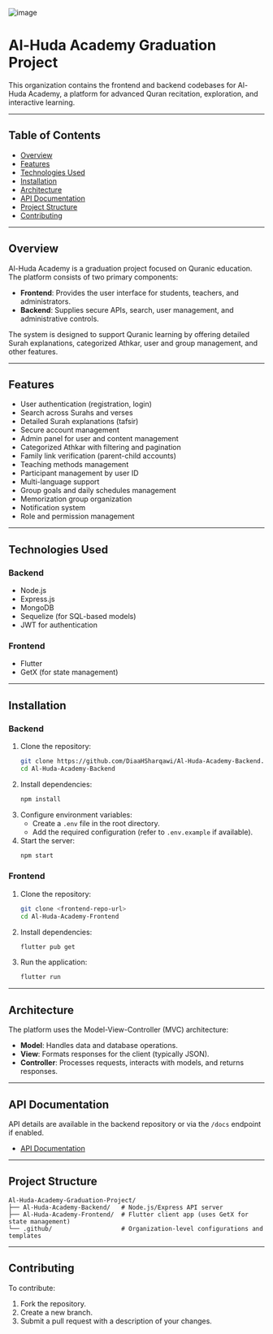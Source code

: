 
![image](https://github.com/user-attachments/assets/65cd0d97-a1d9-456f-9683-bd3a7704839c)


# Al-Huda Academy Graduation Project

This organization contains the frontend and backend codebases for Al-Huda Academy, a platform for advanced Quran recitation, exploration, and interactive learning.

---

## Table of Contents

- [Overview](#overview)
- [Features](#features)
- [Technologies Used](#technologies-used)
- [Installation](#installation)
- [Architecture](#architecture)
- [API Documentation](#api-documentation)
- [Project Structure](#project-structure)
- [Contributing](#contributing)
---

## Overview

Al-Huda Academy is a graduation project focused on Quranic education. The platform consists of two primary components:

- **Frontend**: Provides the user interface for students, teachers, and administrators.
- **Backend**: Supplies secure APIs, search, user management, and administrative controls.

The system is designed to support Quranic learning by offering detailed Surah explanations, categorized Athkar, user and group management, and other features.

---

## Features

- User authentication (registration, login)
- Search across Surahs and verses
- Detailed Surah explanations (tafsir)
- Secure account management
- Admin panel for user and content management
- Categorized Athkar with filtering and pagination
- Family link verification (parent-child accounts)
- Teaching methods management
- Participant management by user ID
- Multi-language support
- Group goals and daily schedules management
- Memorization group organization
- Notification system
- Role and permission management

---

## Technologies Used

### Backend
- Node.js
- Express.js
- MongoDB
- Sequelize (for SQL-based models)
- JWT for authentication

### Frontend
- Flutter
- GetX (for state management)

---

## Installation

### Backend

1. Clone the repository:
   ```sh
   git clone https://github.com/DiaaHSharqawi/Al-Huda-Academy-Backend.git
   cd Al-Huda-Academy-Backend
   ```
2. Install dependencies:
   ```sh
   npm install
   ```
3. Configure environment variables:
   - Create a `.env` file in the root directory.
   - Add the required configuration (refer to `.env.example` if available).
4. Start the server:
   ```sh
   npm start
   ```

### Frontend

1. Clone the repository:
   ```sh
   git clone <frontend-repo-url>
   cd Al-Huda-Academy-Frontend
   ```
2. Install dependencies:
   ```sh
   flutter pub get
   ```
3. Run the application:
   ```sh
   flutter run
   ```

---

## Architecture

The platform uses the Model-View-Controller (MVC) architecture:

- **Model**: Handles data and database operations.
- **View**: Formats responses for the client (typically JSON).
- **Controller**: Processes requests, interacts with models, and returns responses.

---

## API Documentation

API details are available in the backend repository or via the `/docs` endpoint if enabled.

- [API Documentation](https://github.com/DiaaHSharqawi/Al-Huda-Academy-Backend#api-documentation)

---

## Project Structure

```
Al-Huda-Academy-Graduation-Project/
├── Al-Huda-Academy-Backend/   # Node.js/Express API server
├── Al-Huda-Academy-Frontend/  # Flutter client app (uses GetX for state management)
└── .github/                   # Organization-level configurations and templates
```

---

## Contributing

To contribute:

1. Fork the repository.
2. Create a new branch.
3. Submit a pull request with a description of your changes.
